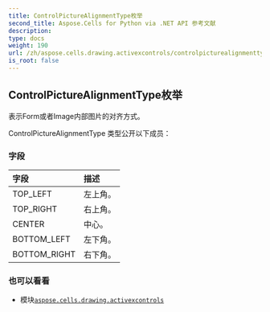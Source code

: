 ```yaml
---
title: ControlPictureAlignmentType枚举
second_title: Aspose.Cells for Python via .NET API 参考文献
description:
type: docs
weight: 190
url: /zh/aspose.cells.drawing.activexcontrols/controlpicturealignmenttype/
is_root: false
---
```

## ControlPictureAlignmentType枚举
表示Form或者Image内部图片的对齐方式。



ControlPictureAlignmentType 类型公开以下成员：

### 字段
|字段|描述|
| :- | :- |
| TOP_LEFT |左上角。|
| TOP_RIGHT |右上角。|
| CENTER |中心。|
| BOTTOM_LEFT |左下角。|
| BOTTOM_RIGHT |右下角。|



### 也可以看看
* 模块[`aspose.cells.drawing.activexcontrols`](..)
